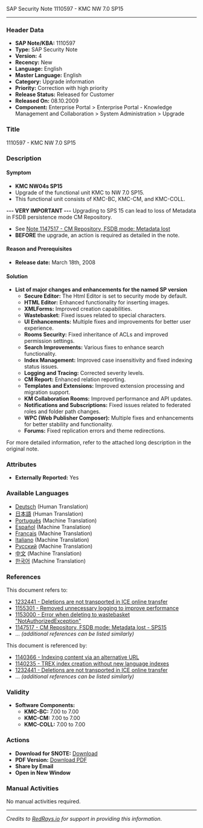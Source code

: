 SAP Security Note 1110597 - KMC NW 7.0 SP15

---

### **Header Data**
- **SAP Note/KBA:** 1110597
- **Type:** SAP Security Note
- **Version:** 4
- **Recency:** New
- **Language:** English
- **Master Language:** English
- **Category:** Upgrade information
- **Priority:** Correction with high priority
- **Release Status:** Released for Customer
- **Released On:** 08.10.2009
- **Component:** Enterprise Portal > Enterprise Portal - Knowledge Management and Collaboration > System Administration > Upgrade

### **Title**
1110597 - KMC NW 7.0 SP15

### **Description**
#### **Symptom**
- **KMC NW04s SP15**
- Upgrade of the functional unit KMC to NW 7.0 SP15.
- This functional unit consists of KMC-BC, KMC-CM, and KMC-COLL.

**--- VERY IMPORTANT ---**
Upgrading to SPS 15 can lead to loss of Metadata in FSDB persistence mode CM Repository.
- See [Note 1147517 - CM Repository, FSDB mode: Metadata lost](https://me.sap.com/notes/1147517)
- **BEFORE** the upgrade, an action is required as detailed in the note.

#### **Reason and Prerequisites**
- **Release date:** March 18th, 2008

#### **Solution**
- **List of major changes and enhancements for the named SP version**
  - **Secure Editor:** The Html Editor is set to security mode by default.
  - **HTML Editor:** Enhanced functionality for inserting images.
  - **XMLForms:** Improved creation capabilities.
  - **Wastebasket:** Fixed issues related to special characters.
  - **UI Enhancements:** Multiple fixes and improvements for better user experience.
  - **Rooms Security:** Fixed inheritance of ACLs and improved permission settings.
  - **Search Improvements:** Various fixes to enhance search functionality.
  - **Index Management:** Improved case insensitivity and fixed indexing status issues.
  - **Logging and Tracing:** Corrected severity levels.
  - **CM Report:** Enhanced relation reporting.
  - **Templates and Extensions:** Improved extension processing and migration support.
  - **KM Collaboration Rooms:** Improved performance and API updates.
  - **Notifications and Subscriptions:** Fixed issues related to federated roles and folder path changes.
  - **WPC (Web Publisher Composer):** Multiple fixes and enhancements for better stability and functionality.
  - **Forums:** Fixed replication errors and theme redirections.

For more detailed information, refer to the attached long description in the original note.

### **Attributes**
- **Externally Reported:** Yes

### **Available Languages**
- [Deutsch](https://me.sap.com/notes/0001110597/D) (Human Translation)
- [日本語](https://me.sap.com/notes/0001110597/J) (Human Translation)
- [Português](https://me.sap.com/notes/0001110597/P) (Machine Translation)
- [Español](https://me.sap.com/notes/0001110597/S) (Machine Translation)
- [Français](https://me.sap.com/notes/0001110597/F) (Machine Translation)
- [Italiano](https://me.sap.com/notes/0001110597/I) (Machine Translation)
- [Русский](https://me.sap.com/notes/0001110597/R) (Machine Translation)
- [中文](https://me.sap.com/notes/0001110597/1) (Machine Translation)
- [한국어](https://me.sap.com/notes/0001110597/3) (Machine Translation)

### **References**
This document refers to:
- [1232441 - Deletions are not transported in ICE online transfer](https://me.sap.com/notes/1232441)
- [1155301 - Removed unnecessary logging to improve performance](https://me.sap.com/notes/1155301)
- [1153000 - Error when deleting to wastebasket "NotAuthorizedException"](https://me.sap.com/notes/1153000)
- [1147517 - CM Repository, FSDB mode: Metadata lost - SPS15](https://me.sap.com/notes/1147517)
- ... *(additional references can be listed similarly)*

This document is referenced by:
- [1140366 - Indexing content via an alternative URL](https://me.sap.com/notes/1140366)
- [1140235 - TREX index creation without new language indexes](https://me.sap.com/notes/1140235)
- [1232441 - Deletions are not transported in ICE online transfer](https://me.sap.com/notes/1232441)
- ... *(additional references can be listed similarly)*

### **Validity**
- **Software Components:**
  - **KMC-BC:** 7.00 to 7.00
  - **KMC-CM:** 7.00 to 7.00
  - **KMC-COLL:** 7.00 to 7.00

### **Actions**
- **Download for SNOTE:** [Download](https://notesdownloads.sap.com/note/0040000016406802017)
- **PDF Version:** [Download PDF](https://userapps.support.sap.com/sap/support/sfm/notes/print/0001110597?language=en-US&token=CBF15ABF58E6DAAE838FC45D035875F4)
- **Share by Email**
- **Open in New Window**

### **Manual Activities**
No manual activities required.

---
*Credits to [RedRays.io](https://redrays.io) for support in providing this information.*